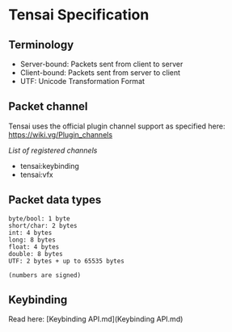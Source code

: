 # Tensai Specification

## Terminology
- Server-bound: Packets sent from client to server
- Client-bound: Packets sent from server to client
- UTF: Unicode Transformation Format

## Packet channel
Tensai uses the official plugin channel support as specified here: https://wiki.vg/Plugin_channels <br>

*List of registered channels*
- tensai:keybinding
- tensai:vfx

## Packet data types

```
byte/bool: 1 byte
short/char: 2 bytes
int: 4 bytes
long: 8 bytes
float: 4 bytes
double: 8 bytes
UTF: 2 bytes + up to 65535 bytes

(numbers are signed)
```

## Keybinding

Read here: [Keybinding API.md](Keybinding API.md)
